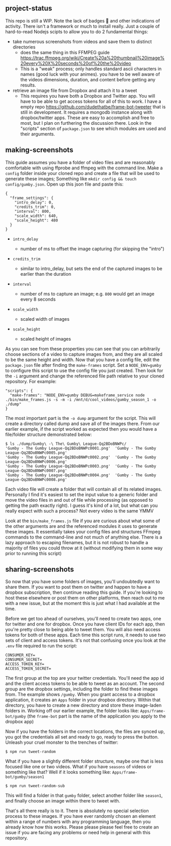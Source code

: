 ## project-status
This repo is still a WIP. Note the lack of badges 📛 and other indications of activity. There isn't a framework or much to install really. Just a couple of hard-to-read Nodejs scipts to allow you to do 2 fundamental things:
* take numerous screenshots from videos and save them to distinct directories
  * does the same thing in this FFMPEG guide https://trac.ffmpeg.org/wiki/Create%20a%20thumbnail%20image%20every%20X%20seconds%20of%20the%20video
  * This is a "weak" process; only handles standard ascii characters in names (good luck with your animes). you have to be well aware of the videos dimensions, duration, and content before getting any results.
* retrieve an image file from Dropbox and attach it to a tweet
  * This requires you have both a Dropbox and Twitter app. You will have to be able to get access tokens for all of this to work. I have a empty repo https://github.com/dudethatbe/frame-bot-tweeter that is still in development. It requires a mongodb instance along with dropbox/twitter apps. These are easy to accomplish and free to most, but I plan on furthering the discussion there. 
Look in the "scripts" section of `package.json` to see which modules are used and their arguments.

## making-screenshots
This guide assumes you have a folder of video files and are reasonably comfortable with using ffprobe and ffmpeg with the command line. Make a `config` folder inside your cloned repo and create a file that will be used to generate these images; Something like `mkdir config && touch config/gumby.json`. Open up this json file and paste this:
```
{
  "frame_settings": {
    "intro_delay": 0,
    "credits_trim": 0,
    "interval": 800,
    "scale_width": 640,
    "scale_height": 480
  }
}
```

* `intro_delay`
  * number of ms to offset the image capturing (for skipping the "intro")

* `credits_trim`
  * similar to intro_delay, but sets the end of the captured images to be earlier than the duration

* `interval` 
  * number of ms to capture an image; e.g. ```800``` would get an image every 8 seconds

* `scale_width` 
  * scaled width of images 

* `scale_height` 
  * scaled height of images

As you can see from these properties you can see that you can arbitrarily choose sections of a video to capture images from, and they are all scaled to be the same height and width. Now that you have a config file, edit the ```package.json``` file after finding the ```make-frames``` script. Set a ```NODE_ENV=gumby``` to configure this script to use the config file you just created. Then look for the ```-i``` argument and change the referenced file path relative to your cloned repository. For example:
```
"scripts": {
  "make-frames": "NODE_ENV=gumby DEBUG=makeframe_service node ./bin/make_frames.js -s -m -i /mnt/d/cool_videos/gumby_season_1 -o ./dump"
}
```
The most important part is the ```-o dump``` argument for the script. This will create a directory called dump and save all of the images there. From our earlier example, if the script worked as expected then you would have a file/folder structure demonstrated below:
```
$ ls ./dump/Gumby\ -\ The\ Gumby\ League-Qq2BDoBNWPc/
'Gumby - The Gumby League-Qq2BDoBNWPc0001.png'  'Gumby - The Gumby League-Qq2BDoBNWPc0005.png'
'Gumby - The Gumby League-Qq2BDoBNWPc0002.png'  'Gumby - The Gumby League-Qq2BDoBNWPc0006.png'
'Gumby - The Gumby League-Qq2BDoBNWPc0003.png'  'Gumby - The Gumby League-Qq2BDoBNWPc0007.png'
'Gumby - The Gumby League-Qq2BDoBNWPc0004.png'  'Gumby - The Gumby League-Qq2BDoBNWPc0008.png'
```
Each video file will create a folder that will contain all of its related images. Personally I find it's easiest to set the input value to a generic folder and move the video files in and out of file while processing (as opposed to getting the path exactly right). I guess it's kind of a lot, but what can you really expect with such a process? Not every video is the same YMMV 

Look at the `bin/make_frames.js` file if you are curious about what some of the other arguments are and the referenced modules it uses to generate these images. It essentially takes your config files and structures FFmpeg commands to the command-line and not much of anything else. There is a lazy approach to escaping filenames, but it is not robust to handle a majority of files you could throw at it (without modifying them in some way prior to running this script)

## sharing-screenshots
So now that you have some folders of images, you'll undoubtedly want to share them. If you want to post them on twitter and happen to have a dropbox subscription, then continue reading this guide. If you're looking to host these elsewhere or post them on other platforms, then reach out to me with a new issue, but at the moment this is just what I had available at the time. 

Before we get too ahead of ourselves, you'll need to create two apps, one for twitter and one for dropbox. Once you have client IDs for each app, then you're pretty close to being able to tweet them. You will also need access tokens for both of these apps. Each time this script runs, it needs to use two sets of client and access tokens. It's not that confusing once you look at the `.env` file required to run the script:
```
CONSUMER_KEY=
CONSUMER_SECRET=
ACCESS_TOKEN_KEY=
ACCESS_TOKEN_SECRET=
```

The first group at the top are your twitter credentials. You'll need the app id and the client access tokens to be able to tweet as an account. The second group are the dropbox settings, including the folder to find these images from. The example shows `/gumby`. When you grant access to a dropbox application, it creates an `Apps` folder in your dropbox directory. Within that directory, you have to create a new directory and store these image-laden folders in. Working off our earlier example, the folder looks like:
`Apps/frame-bot/gumby` (the `frame-bot` part is the name of the application you apply to the dropbox app)

Now if you have the folders in the correct locations, the files are synced up, you got the credentials all set and ready to go, ready to press the button. Unleash your cruel monster to the trenches of twitter:

```
$ npm run tweet-random
```

What if you have a slightly different folder structure, maybe one that is less focused like one or two videos. What if you have `seasons` of videos or something like that? Well if it looks something like:
`Apps/frame-bot/gumby/season1`

```
$ npm run tweet-random-sub
```

This will find a folder in that `gumby` folder, select another folder like `season1`, and finally choose an image within there to tweet with.

That's all there really is to it. There is absolutely no special selection process to these images. If you have ever randomly chosen an element within a range of numbers with any programming language, then you already know how this works. Please please please feel free to create an issue if you are facing any problems or need help in general with this repository. 
